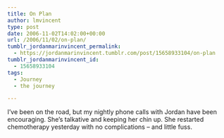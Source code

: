 ```yaml
---
title: On Plan
author: lmvincent
type: post
date: 2006-11-02T14:02:00+00:00
url: /2006/11/02/on-plan/
tumblr_jordanmarinvincent_permalink:
  - https://jordanmarinvincent.tumblr.com/post/15658933104/on-plan
tumblr_jordanmarinvincent_id:
  - 15658933104
tags:
  - Journey
  - the journey

---
```

I&rsquo;ve been on the road, but my nightly phone calls with Jordan have been encouraging. She&rsquo;s talkative and keeping her chin up. She restarted chemotherapy yesterday with no complications &ndash; and little fuss.

<div class="blogger-post-footer">
  <img loading="lazy" width="1" height="1" src="https://blogger.googleusercontent.com/tracker/9039099668816362935-8981379510748933004?l=jordansjourney2.blogspot.com" alt="" />
</div>